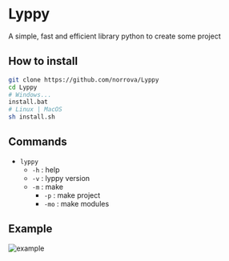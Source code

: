 # Lyppy

A simple, fast and efficient library python to create some project

## How to install
```bash
git clone https://github.com/norrova/Lyppy
cd Lyppy
# Windows...
install.bat
# Linux | MacOS
sh install.sh
```

## Commands
* `lyppy`
    * `-h` : help
    * `-v` : lyppy version
    * `-m` : make
        * `-p` : make project
        * `-mo` : make modules
## Example
![example](https://i.ibb.co/qnSqRLd/image.png)